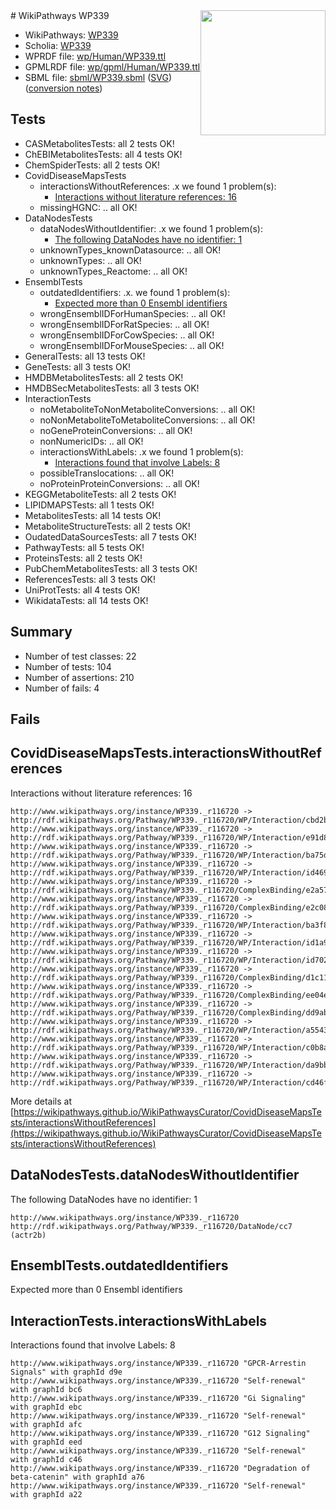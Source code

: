 <img style="float: right; width: 200px" src="../logo.png" />
# WikiPathways WP339

* WikiPathways: [WP339](https://identifiers.org/wikipathways:WP339)
* Scholia: [WP339](https://scholia.toolforge.org/wikipathways/WP339)
* WPRDF file: [wp/Human/WP339.ttl](../wp/Human/WP339.ttl)
* GPMLRDF file: [wp/gpml/Human/WP339.ttl](../wp/gpml/Human/WP339.ttl)
* SBML file: [sbml/WP339.sbml](../sbml/WP339.sbml) ([SVG](../sbml/WP339.svg)) ([conversion notes](../sbml/WP339.txt))

## Tests
* CASMetabolitesTests: all 2 tests OK!
* ChEBIMetabolitesTests: all 4 tests OK!
* ChemSpiderTests: all 2 tests OK!
* CovidDiseaseMapsTests
    * interactionsWithoutReferences: .x we found 1 problem(s):
        * [Interactions without literature references: 16](#9701cce7)
    * missingHGNC: .. all OK!
* DataNodesTests
    * dataNodesWithoutIdentifier: .x we found 1 problem(s):
        * [The following DataNodes have no identifier: 1](#d2d32fa0)
    * unknownTypes_knownDatasource: .. all OK!
    * unknownTypes: .. all OK!
    * unknownTypes_Reactome: .. all OK!
* EnsemblTests
    * outdatedIdentifiers: .x. we found 1 problem(s):
        * [Expected more than 0 Ensembl identifiers](#f44398b7)
    * wrongEnsemblIDForHumanSpecies: .. all OK!
    * wrongEnsemblIDForRatSpecies: .. all OK!
    * wrongEnsemblIDForCowSpecies: .. all OK!
    * wrongEnsemblIDForMouseSpecies: .. all OK!
* GeneralTests: all 13 tests OK!
* GeneTests: all 3 tests OK!
* HMDBMetabolitesTests: all 2 tests OK!
* HMDBSecMetabolitesTests: all 3 tests OK!
* InteractionTests
    * noMetaboliteToNonMetaboliteConversions: .. all OK!
    * noNonMetaboliteToMetaboliteConversions: .. all OK!
    * noGeneProteinConversions: .. all OK!
    * nonNumericIDs: .. all OK!
    * interactionsWithLabels: .x we found 1 problem(s):
        * [Interactions found that involve Labels: 8](#630d267f)
    * possibleTranslocations: .. all OK!
    * noProteinProteinConversions: .. all OK!
* KEGGMetaboliteTests: all 2 tests OK!
* LIPIDMAPSTests: all 1 tests OK!
* MetabolitesTests: all 14 tests OK!
* MetaboliteStructureTests: all 2 tests OK!
* OudatedDataSourcesTests: all 7 tests OK!
* PathwayTests: all 5 tests OK!
* ProteinsTests: all 2 tests OK!
* PubChemMetabolitesTests: all 3 tests OK!
* ReferencesTests: all 3 tests OK!
* UniProtTests: all 4 tests OK!
* WikidataTests: all 14 tests OK!


## Summary

* Number of test classes: 22
* Number of tests: 104
* Number of assertions: 210
* Number of fails: 4

## Fails

<a name="9701cce7" />

## CovidDiseaseMapsTests.interactionsWithoutReferences

Interactions without literature references: 16
```
http://www.wikipathways.org/instance/WP339._r116720 -> http://rdf.wikipathways.org/Pathway/WP339._r116720/WP/Interaction/cbd2b
http://www.wikipathways.org/instance/WP339._r116720 -> http://rdf.wikipathways.org/Pathway/WP339._r116720/WP/Interaction/e91d8
http://www.wikipathways.org/instance/WP339._r116720 -> http://rdf.wikipathways.org/Pathway/WP339._r116720/WP/Interaction/ba75d
http://www.wikipathways.org/instance/WP339._r116720 -> http://rdf.wikipathways.org/Pathway/WP339._r116720/WP/Interaction/id469dde25
http://www.wikipathways.org/instance/WP339._r116720 -> http://rdf.wikipathways.org/Pathway/WP339._r116720/ComplexBinding/e2a57
http://www.wikipathways.org/instance/WP339._r116720 -> http://rdf.wikipathways.org/Pathway/WP339._r116720/ComplexBinding/e2c08
http://www.wikipathways.org/instance/WP339._r116720 -> http://rdf.wikipathways.org/Pathway/WP339._r116720/WP/Interaction/ba3f8
http://www.wikipathways.org/instance/WP339._r116720 -> http://rdf.wikipathways.org/Pathway/WP339._r116720/WP/Interaction/id1a917229
http://www.wikipathways.org/instance/WP339._r116720 -> http://rdf.wikipathways.org/Pathway/WP339._r116720/WP/Interaction/id70263390
http://www.wikipathways.org/instance/WP339._r116720 -> http://rdf.wikipathways.org/Pathway/WP339._r116720/ComplexBinding/d1c11
http://www.wikipathways.org/instance/WP339._r116720 -> http://rdf.wikipathways.org/Pathway/WP339._r116720/ComplexBinding/ee04e
http://www.wikipathways.org/instance/WP339._r116720 -> http://rdf.wikipathways.org/Pathway/WP339._r116720/ComplexBinding/dd9ab
http://www.wikipathways.org/instance/WP339._r116720 -> http://rdf.wikipathways.org/Pathway/WP339._r116720/WP/Interaction/a5543
http://www.wikipathways.org/instance/WP339._r116720 -> http://rdf.wikipathways.org/Pathway/WP339._r116720/WP/Interaction/c0b8a
http://www.wikipathways.org/instance/WP339._r116720 -> http://rdf.wikipathways.org/Pathway/WP339._r116720/WP/Interaction/da9bb
http://www.wikipathways.org/instance/WP339._r116720 -> http://rdf.wikipathways.org/Pathway/WP339._r116720/WP/Interaction/cd46f
```

More details at [https://wikipathways.github.io/WikiPathwaysCurator/CovidDiseaseMapsTests/interactionsWithoutReferences](https://wikipathways.github.io/WikiPathwaysCurator/CovidDiseaseMapsTests/interactionsWithoutReferences)

<a name="d2d32fa0" />

## DataNodesTests.dataNodesWithoutIdentifier

The following DataNodes have no identifier: 1
```
http://www.wikipathways.org/instance/WP339._r116720 http://rdf.wikipathways.org/Pathway/WP339._r116720/DataNode/cc7 (actr2b)
```

<a name="f44398b7" />

## EnsemblTests.outdatedIdentifiers

Expected more than 0 Ensembl identifiers
<a name="630d267f" />

## InteractionTests.interactionsWithLabels

Interactions found that involve Labels: 8
```
http://www.wikipathways.org/instance/WP339._r116720 "GPCR-Arrestin Signals" with graphId d9e
http://www.wikipathways.org/instance/WP339._r116720 "Self-renewal" with graphId bc6
http://www.wikipathways.org/instance/WP339._r116720 "Gi Signaling" with graphId ebc
http://www.wikipathways.org/instance/WP339._r116720 "Self-renewal" with graphId afc
http://www.wikipathways.org/instance/WP339._r116720 "G12 Signaling" with graphId eed
http://www.wikipathways.org/instance/WP339._r116720 "Self-renewal" with graphId c46
http://www.wikipathways.org/instance/WP339._r116720 "Degradation of beta-catenin" with graphId a76
http://www.wikipathways.org/instance/WP339._r116720 "Self-renewal" with graphId a22
```

